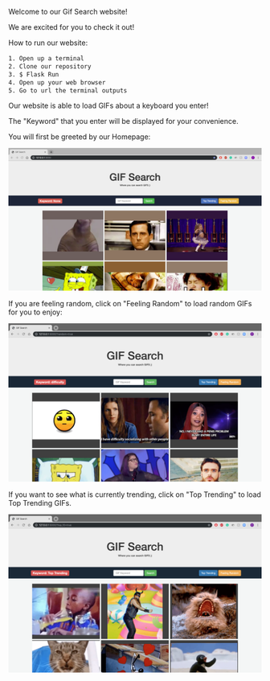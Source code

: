 Welcome to our Gif Search website!

We are excited for you to check it out!

How to run our website:

    1. Open up a terminal 
    2. Clone our repository  
    3. $ Flask Run 
    4. Open up your web browser 
    5. Go to url the terminal outputs 

Our website is able to load GIFs about a keyboard you enter!

The "Keyword" that you enter will be displayed for your convenience.

You will first be greeted by our Homepage:

![picture](photos/homepage_screenshot.png)

If you are feeling random, click on "Feeling Random" to load random GIFs for you to enjoy:

![picture](photos/random.png)

If you want to see what is currently trending, click on "Top Trending" to load Top Trending GIFs.

![picture](photos/trending.png)
